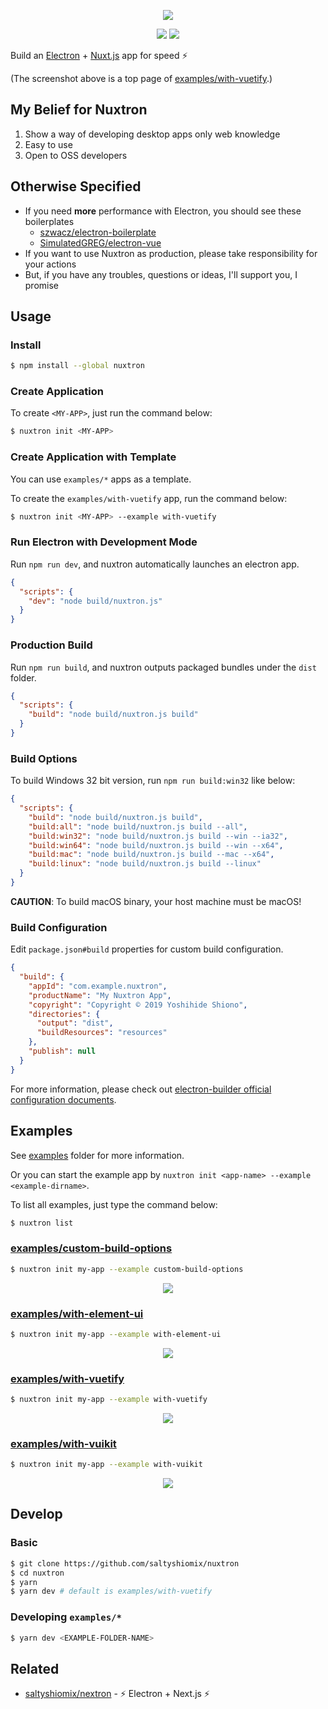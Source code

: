 <p align="center"><img src="https://i.imgur.com/wD2bDbX.png"></p>
<p align="center">
  <a href="https://www.npmjs.com/package/nuxtron"><img src="https://img.shields.io/npm/v/nuxtron.svg"></a>
  <a href="https://www.npmjs.com/package/nuxtron"><img src="https://img.shields.io/npm/dt/nuxtron.svg"></a>
</p>

Build an [Electron](https://electronjs.org/) + [Nuxt.js](https://nuxtjs.org/) app for speed ⚡

(The screenshot above is a top page of [examples/with-vuetify](./examples/with-vuetify).)

## My Belief for Nuxtron

1. Show a way of developing desktop apps only web knowledge
1. Easy to use
1. Open to OSS developers

## Otherwise Specified

- If you need **more** performance with Electron, you should see these boilerplates
  - [szwacz/electron-boilerplate](https://github.com/szwacz/electron-boilerplate)
  - [SimulatedGREG/electron-vue](https://github.com/SimulatedGREG/electron-vue)
- If you want to use Nuxtron as production, please take responsibility for your actions
- But, if you have any troubles, questions or ideas, I'll support you, I promise

## Usage

### Install

```bash
$ npm install --global nuxtron
```

### Create Application

To create `<MY-APP>`, just run the command below:

```bash
$ nuxtron init <MY-APP>
```

### Create Application with Template

You can use `examples/*` apps as a template.

To create the `examples/with-vuetify` app, run the command below:

```bash
$ nuxtron init <MY-APP> --example with-vuetify
```

### Run Electron with Development Mode

Run `npm run dev`, and nuxtron automatically launches an electron app.

```json
{
  "scripts": {
    "dev": "node build/nuxtron.js"
  }
}
```

### Production Build

Run `npm run build`, and nuxtron outputs packaged bundles under the `dist` folder.

```json
{
  "scripts": {
    "build": "node build/nuxtron.js build"
  }
}
```

### Build Options

To build Windows 32 bit version, run `npm run build:win32` like below:

```json
{
  "scripts": {
    "build": "node build/nuxtron.js build",
    "build:all": "node build/nuxtron.js build --all",
    "build:win32": "node build/nuxtron.js build --win --ia32",
    "build:win64": "node build/nuxtron.js build --win --x64",
    "build:mac": "node build/nuxtron.js build --mac --x64",
    "build:linux": "node build/nuxtron.js build --linux"
  }
}
```

**CAUTION**: To build macOS binary, your host machine must be macOS!

### Build Configuration

Edit `package.json#build` properties for custom build configuration.

```json
{
  "build": {
    "appId": "com.example.nuxtron",
    "productName": "My Nuxtron App",
    "copyright": "Copyright © 2019 Yoshihide Shiono",
    "directories": {
      "output": "dist",
      "buildResources": "resources"
    },
    "publish": null
  }
}
```

For more information, please check out [electron-builder official configuration documents](https://www.electron.build/configuration/configuration/).

## Examples

See [examples](./examples) folder for more information.

Or you can start the example app by `nuxtron init <app-name> --example <example-dirname>`.

To list all examples, just type the command below:

```bash
$ nuxtron list
```

### [examples/custom-build-options](./examples/custom-build-options)

```bash
$ nuxtron init my-app --example custom-build-options
```

<p align="center"><img src="https://i.imgur.com/Nt6SNJb.png"></p>

### [examples/with-element-ui](./examples/with-element-ui)

```bash
$ nuxtron init my-app --example with-element-ui
```

<p align="center"><img src="https://i.imgur.com/v4KlImB.png"></p>

### [examples/with-vuetify](./examples/with-vuetify)

```bash
$ nuxtron init my-app --example with-vuetify
```

<p align="center"><img src="https://i.imgur.com/wD2bDbX.png"></p>

### [examples/with-vuikit](./examples/with-vuikit)

```bash
$ nuxtron init my-app --example with-vuikit
```

<p align="center"><img src="https://i.imgur.com/0NabUpW.png"></p>

## Develop

### Basic

```bash
$ git clone https://github.com/saltyshiomix/nuxtron
$ cd nuxtron
$ yarn
$ yarn dev # default is examples/with-vuetify
```

### Developing `examples/*`

```bash
$ yarn dev <EXAMPLE-FOLDER-NAME>
```

## Related

- [saltyshiomix/nextron](https://github.com/saltyshiomix/nextron) - ⚡ Electron + Next.js ⚡
